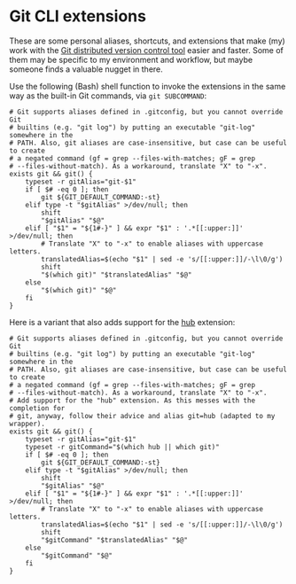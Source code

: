 # Git CLI extensions

These are some personal aliases, shortcuts, and extensions that make (my) work with the [Git distributed version control tool](https://git-scm.com/) easier and faster. Some of them may be specific to my environment and workflow, but maybe someone finds a valuable nugget in there.

Use the following (Bash) shell function to invoke the extensions in the same way as the built-in Git commands, via `git SUBCOMMAND`:

    # Git supports aliases defined in .gitconfig, but you cannot override Git
    # builtins (e.g. "git log") by putting an executable "git-log" somewhere in the
    # PATH. Also, git aliases are case-insensitive, but case can be useful to create
    # a negated command (gf = grep --files-with-matches; gF = grep
    # --files-without-match). As a workaround, translate "X" to "-x".
    exists git && git() {
        typeset -r gitAlias="git-$1"
        if [ $# -eq 0 ]; then
            git ${GIT_DEFAULT_COMMAND:-st}
        elif type -t "$gitAlias" >/dev/null; then
            shift
            "$gitAlias" "$@"
        elif [ "$1" = "${1#-}" ] && expr "$1" : '.*[[:upper:]]' >/dev/null; then
            # Translate "X" to "-x" to enable aliases with uppercase letters.
            translatedAlias=$(echo "$1" | sed -e 's/[[:upper:]]/-\l\0/g')
            shift
            "$(which git)" "$translatedAlias" "$@"
        else
            "$(which git)" "$@"
        fi
    }

Here is a variant that also adds support for the [hub](https://github.com/github/hub) extension:

    # Git supports aliases defined in .gitconfig, but you cannot override Git
    # builtins (e.g. "git log") by putting an executable "git-log" somewhere in the
    # PATH. Also, git aliases are case-insensitive, but case can be useful to create
    # a negated command (gf = grep --files-with-matches; gF = grep
    # --files-without-match). As a workaround, translate "X" to "-x".
    # Add support for the "hub" extension. As this messes with the completion for
    # git, anyway, follow their advice and alias git=hub (adapted to my wrapper).
    exists git && git() {
        typeset -r gitAlias="git-$1"
        typeset -r gitCommand="$(which hub || which git)"
        if [ $# -eq 0 ]; then
            git ${GIT_DEFAULT_COMMAND:-st}
        elif type -t "$gitAlias" >/dev/null; then
            shift
            "$gitAlias" "$@"
        elif [ "$1" = "${1#-}" ] && expr "$1" : '.*[[:upper:]]' >/dev/null; then
            # Translate "X" to "-x" to enable aliases with uppercase letters.
            translatedAlias=$(echo "$1" | sed -e 's/[[:upper:]]/-\l\0/g')
            shift
            "$gitCommand" "$translatedAlias" "$@"
        else
            "$gitCommand" "$@"
        fi
    }
